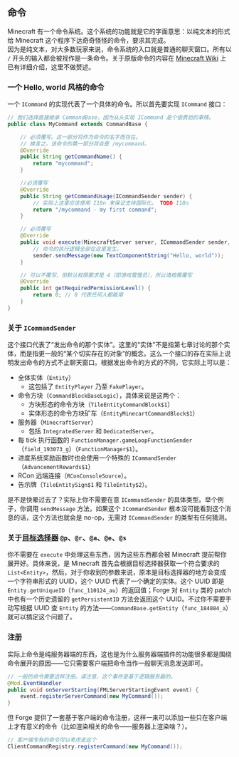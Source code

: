 ## 命令

Minecraft 有一个命令系统。这个系统的功能就是它的字面意思：以纯文本的形式给 Minecraft 这个程序下达奇奇怪怪的命令，要求其完成。  
因为是纯文本，对大多数玩家来说，命令系统的入口就是普通的聊天窗口。所有以 `/` 开头的输入都会被视作是一条命令。关于原版命令的内容在 [Minecraft Wiki](https://minecraft-zh.gamepedia.com/%E5%91%BD%E4%BB%A4) 上已有详细介绍，这里不做赘述。

### 一个 Hello, world 风格的命令

一个 `ICommand` 的实现代表了一个具体的命令。所以首先要实现 `ICommand` 接口：

````java
// 我们选择直接继承 CommandBase，因为从头实现 ICommand 是个很费劲的事情。
public class MyCommand extends CommandBase {

    // 必须覆写。这一部分将作为命令的名字而存在。
    // 换言之，该命令的第一部分将会是 /mycommand。
    @Override
    public String getCommandName() {
        return "mycommand";
    }

    //必须覆写
    @Override
    public String getCommandUsage(ICommandSender sender) {
        // 实际上这里应该使用 I18n 来保证支持国际化。 TODO I18n
        return "/mycommand - my first command";
    }

    // 必须覆写
    @Override
    public void execute(MinecraftServer server, ICommandSender sender, String[] args) throws CommandException {
        // 命令的执行逻辑全部在这里发生。
        sender.sendMessage(new TextComponentString("Hello, world"));
    }

    // 可以不覆写，但默认权限要求是 4（即游戏管理员），所以请按需覆写
    @Override
    public int getRequiredPermissionLevel() {
        return 0; // 0 代表任何人都能用
    }
}
````

### 关于 `ICommandSender`

这个接口代表了“发出命令的那个实体”。这里的“实体”不是指第七章讨论的那个实体，而是指更一般的“某个切实存在的对象”的概念。这么一个接口的存在实际上说明发出命令的方式不止聊天窗口。根据发出命令的方式的不同，它实际上可以是：

  - 全体实体（`Entity`）
    - 这包括了 `EntityPlayer` 乃至 `FakePlayer`。
  - 命令方块（`CommandBlockBaseLogic`），具体来说是这两个：
    - 方块形态的命令方块（`TileEntityCommandBlock$1`）
    - 实体形态的命令方块矿车（`EntityMinecartCommandBlock$1`）
  - 服务器（`MinecraftServer`）
    - 包括 `IntegratedServer` 和 `DedicatedServer`。
  - 每 tick 执行[函数](function.md)的 `FunctionManager.gameLoopFunctionSender`（`field_193073_g`）（`FunctionManager$1`）。
  - 进度系统奖励函数时也会使用一个特殊的 `ICommandSender`（`AdvancementRewards$1`）
  - RCon 远端连接（`RConConsoleSource`）。
  - 告示牌（`TileEntitySign$1` 和 `TileEntity$2`）。

是不是快晕过去了？实际上你不需要在意 `ICommandSender` 的具体类型。举个例子，你调用 `sendMessage` 方法，如果这个 `ICommandSender` 根本没可能看到这个消息的话，这个方法也就会是 no-op，无需对 `ICommandSender` 的类型有任何猜测。

### 关于[目标选择器][ref-target-selector] `@p`、`@r`、`@a`、`@e`、`@s`

你不需要在 `execute` 中处理这些东西，因为这些东西都会被 Minecraft 提前帮你展开好。具体来说，是 Minecraft 首先会根据目标选择器获取一个符合要求的 `List<Entity>`，然后，对于你收到的参数来说，原本是目标选择器的地方会变成一个字符串形式的 UUID，这个 UUID 代表了一个确定的实体。这个 UUID 即是 `Entity.getUniqueID`（`func_110124_au`）的返回值；Forge 对 `Entity` 类的 patch 中也有一个历史遗留的 `getPersistentID` 方法会返回这个 UUID。不过你不需要手动写根据 UUID 查 `Entity` 的方法——`CommandBase.getEntity`（`func_184884_a`）就可以搞定这个问题了。

[ref-target-selector]: https://minecraft-zh.gamepedia.com/%E5%91%BD%E4%BB%A4#.E7.9B.AE.E6.A0.87.E9.80.89.E6.8B.A9.E5.99.A8

### 注册

实际上命令是纯服务器端的东西，这也是为什么服务器端插件的功能很多都是围绕命令展开的原因——它只需要客户端把命令当作一般聊天消息发送即可。

```java
// 一般的命令需要这样注册。请注意，这个事件是基于逻辑服务器的。
@Mod.EventHandler
public void onServerStarting(FMLServerStartingEvent event) {
    event.registerServerCommand(new MyCommand());
}
```

但 Forge 提供了一套基于客户端的命令注册，这样一来可以添加一些只在客户端上才有意义的命令（比如渲染相关的命令——服务器上渲染啥？）。

````java
// 客户端专有的命令可以考虑走这个
ClientCommandRegistry.registerCommand(new MyCommand());
````
